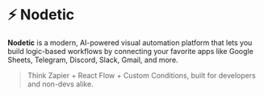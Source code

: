 # ⚡ Nodetic

**Nodetic** is a modern, AI-powered visual automation platform that lets you build logic-based workflows by connecting your favorite apps like Google Sheets, Telegram, Discord, Slack, Gmail, and more.

> Think Zapier + React Flow + Custom Conditions, built for developers and non-devs alike.
